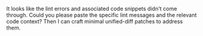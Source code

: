 It looks like the lint errors and associated code snippets didn’t come through. Could you please paste the specific lint messages and the relevant code context? Then I can craft minimal unified-diff patches to address them.